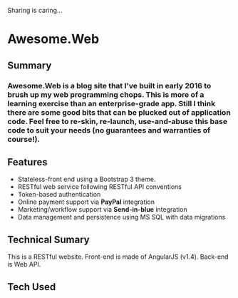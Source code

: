 Sharing is caring...

# Awesome.Web

## Summary

### **Awesome.Web** is a blog site that I've built in early 2016 to brush up my web programming chops. This is more of a learning exercise than an enterprise-grade app. Still I think there are some good bits that can be plucked out of application code. Feel free to re-skin, re-launch, use-and-abuse this base code to suit your needs (no guarantees and warranties of course!). 

## Features
* Stateless-front end using a Bootstrap 3 theme.
* RESTful web service following RESTful API conventions
* Token-based authentication
* Online payment support via **PayPal** integration
* Marketing/workflow support via **Send-in-blue** integration
* Data management and persistence using MS SQL with data migrations


## Technical Sumary
This is a RESTful website. Front-end is made of AngularJS (v1.4). Back-end is Web API.

## Tech Used




